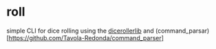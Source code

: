 # roll
simple CLI for dice rolling using the [dicerollerlib](https://github.com/Tavola-Redonda/dicerollerlib) and (command_parsar)[https://github.com/Tavola-Redonda/command_parser]

